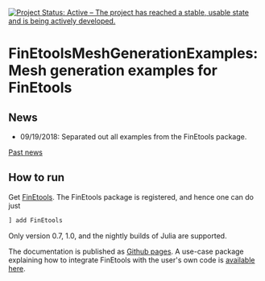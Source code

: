 [![Project Status: Active – The project has reached a stable, usable state and is being actively developed.](http://www.repostatus.org/badges/latest/active.svg)](http://www.repostatus.org/#active)

# FinEtoolsMeshGenerationExamples: Mesh generation examples for FinEtools

## News

- 09/19/2018: Separated out all examples from the FinEtools package.


[Past news](oldnews.md)

## How to run

Get [FinEtools](https://github.com/PetrKryslUCSD/FinEtools.jl).
The FinEtools package is  registered, and hence one can do just
```julia
] add FinEtools
```
Only version 0.7, 1.0, and the nightly builds of Julia are supported. 

The documentation  is published as [Github pages](https://petrkryslucsd.github.io/FinEtools.jl). 
A use-case package explaining how to integrate FinEtools with  the user's own code is [available here](https://github.com/PetrKryslUCSD/FinEtoolsUseCase).

